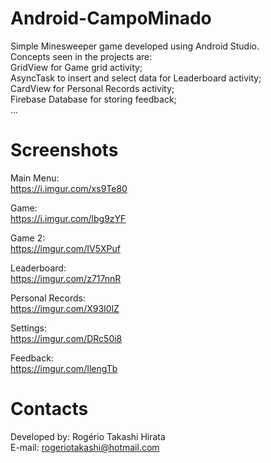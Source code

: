 # Android-CampoMinado

Simple Minesweeper game developed using Android Studio.  
Concepts seen in the projects are:  
GridView for Game grid activity;  
AsyncTask to insert and select data for Leaderboard activity;  
CardView for Personal Records activity;  
Firebase Database for storing feedback;  
...

# Screenshots
Main Menu:  
https://i.imgur.com/xs9Te80  

Game:  
https://i.imgur.com/lbg9zYF  

Game 2:  
https://imgur.com/IV5XPuf  

Leaderboard:  
https://imgur.com/z717nnR  

Personal Records:  
https://imgur.com/X93I0lZ  

Settings:  
https://imgur.com/DRc50i8  

Feedback:  
https://imgur.com/IlengTb  

# Contacts  
Developed by: Rogério Takashi Hirata  
E-mail: rogeriotakashi@hotmail.com  

